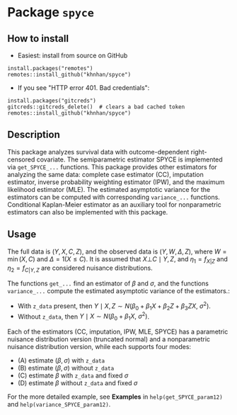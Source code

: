 # Package `spyce`
## How to install
*  Easiest: install from source on GitHub
```{r}
install.packages("remotes")
remotes::install_github("khnhan/spyce")
```

* If you see "HTTP error 401. Bad credentials":
```{r}
install.packages("gitcreds")
gitcreds::gitcreds_delete()  # clears a bad cached token
remotes::install_github("khnhan/spyce")
```
## Description
This package analyzes survival data with outcome-dependent right-censored covariate. The semiparametric estimator SPYCE is implemented via `get_SPYCE_...` functions. This package provides other estimators for analyzing the same data: complete case estimator (CC), imputation estimator, inverse probability weighting estimator (IPW), and the maximum likelihood estimator (MLE). The estimated asymptotic variance for the estimators can be computed with corresponding `variance_...` functions. Conditional Kaplan-Meier estimator as an auxiliary tool for nonparametric estimators can also be implemented with this package.

## Usage
The full data is $(Y,X,C,Z)$, and the observed data is $(Y,W,\Delta,Z)$, where $W=\min(X,C)$ and $\Delta = 1(X\le C)$.
It is assumed that $X\bot C\mid Y,Z$, and $\eta_1 = f_{X|Z}$ and $\eta_2 = f_{C|Y,Z}$ are considered nuisance distributions.

The functions `get_...` find an estimator of $\beta$ and $\sigma$, and 
the functions `variance_...` compute the estimated asymptotic variance of the estimators.:
- With `z_data` present, then $Y\mid X,Z \sim N\big(\beta_0+\beta_1 X+\beta_2 Z+\beta_3 ZX,\ \sigma^2\big)$.
- Without `z_data`, then $Y\mid X \sim N\big(\beta_0+\beta_1 X,\ \sigma^2\big)$.

Each of the estimators (CC, imputation, IPW, MLE, SPYCE) has a parametric nuisance distribution version (truncated normal) and a nonparametric nuisance distribution version, while each supports four modes:
- (A) estimate $(\beta,\sigma)$ with `z_data`
- (B) estimate $(\beta,\sigma)$ without `z_data`
- (C) estimate $\beta$ with `z_data` and fixed $\sigma$
- (D) estimate $\beta$ without `z_data` and fixed $\sigma$

For the more detailed example, see **Examples** in `help(get_SPYCE_param12)` and `help(variance_SPYCE_param12)`.